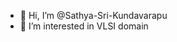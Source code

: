- 👋 Hi, I’m @Sathya-Sri-Kundavarapu
- 👀 I’m interested in VLSI domain

<!---
Sathya-Sri-Kundavarapu/Sathya-Sri-Kundavarapu is a ✨ special ✨ repository because its `README.md` (this file) appears on your GitHub profile.
You can click the Preview link to take a look at your changes.
--->
